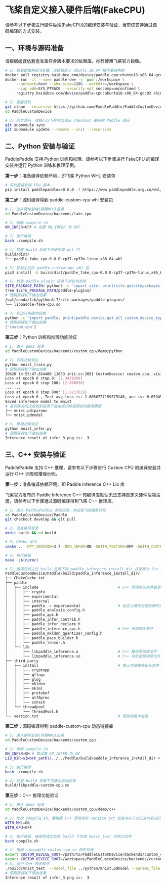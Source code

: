 # 飞桨自定义接入硬件后端(FakeCPU)

请参考以下步骤进行硬件后端(FakeCPU)的编译安装与验证，当前仅支持通过源码编译的方式安装。

## 一、环境与源码准备

请根据[编译依赖表](https://www.paddlepaddle.org.cn/documentation/docs/zh/develop/install/Tables.html)准备符合版本要求的依赖库，推荐使用飞桨官方镜像。

```bash
# 1) 拉取镜像并启动容器，该镜像基于 Ubuntu 18.04 操作系统构建
docker pull registry.baidubce.com/device/paddle-cpu:ubuntu18-x86_64-gcc82
docker run -it --name paddle-dev -v `pwd`:/workspace \
     --network=host --shm-size=128G --workdir=/workspace \
     --cap-add=SYS_PTRACE --security-opt seccomp=unconfined \
     registry.baidubce.com/device/paddle-cpu:ubuntu18-x86_64-gcc82 /bin/bash

# 2) 克隆代码
git clone --recursive https://github.com/PaddlePaddle/PaddleCustomDevice
cd PaddleCustomDevice

# 3) 同步源码，请执行以下命令以保证 checkout 最新的 Paddle 源码
git submodule sync
git submodule update --remote --init --recursive
```

## 二、Python 安装与验证

PaddlePaddle 支持 Python 训练和推理，请参考以下步骤进行 FakeCPU 的编译安装并运行 Python 训练和推理示例。

**第一步**：准备编译依赖环境，即飞桨 Python WHL 安装包

```bash
# 可以直接安装 CPU 版本
pip install paddlepaddle==0.0.0 -f https://www.paddlepaddle.org.cn/whl/linux/cpu-mkl/develop.html
```

**第二步**：源码编译得到 paddle-custom-cpu whl 安装包

```bash
# 1) 进入硬件后端(昇腾NPU)目录
cd PaddleCustomDevice/backends/fake_cpu

# 2) 修改 compile.sh
ON_INFER=OFF # 设置 ON_INFER 为 OFF

# 3) 执行编译
bash ./compile.sh

# 4) 检查 build 目录下正确生成 whl 包
build/dist/
└── paddle_fake_cpu-0.0.0-cp37-cp37m-linux_x86_64.whl

# 5) 安装生成的 paddle-custom-npu whl 包
pip3 install -U build/dist/paddle_fake_cpu-0.0.0-cp37-cp37m-linux_x86_64.whl

# 6) 检查 paddle-plugin 目录下存在动态库
SITE_PACKAGE_PATH=`python3 -c 'import site; print(site.getsitepackages()[0])'`
tree $SITE_PACKAGE_PATH/paddle-plugins/
# 预期获得如下输出结果
/opt/conda/lib/python3.7/site-packages/paddle-plugins/
└── libpaddle-fake-cpu.so

# 7) 列出可用硬件后端
python -c "import paddle; print(paddle.device.get_all_custom_device_type())"
# 预期获得如下输出结果
['custom_cpu']
```

**第三步**：Python 训练和推理功能验证

```bash
# 1) 进入 demo 目录
cd PaddleCustomDevice/backends/custom_cpu/demo/python

# 2) 训练功能验证
python mnist_train.py
# 预期获得如下输出结果
I0620 14:55:47.834406 11853 init.cc:265] CustomDevice: custom_cpu, visible devices count: 1
Loss at epoch 0 step 0: [2.3429298]
Loss at epoch 0 step 100: [2.058938]
... ...
Loss at epoch 0 step 900: [1.8213819]
Loss at epoch 0 , Test avg_loss is: 1.8066727159879146, acc is: 0.6594551282051282
Saved inference model to mnist
# 且训练完成之后当前目录下会生成训练后保存的推理模型
├── mnist.pdiparams
└── mnist.pdmodel

# 3) 推理功能验证
python mnist_infer.py
# 预期获得如下输出结果
Inference result of infer_3.png is:  3
```

## 三、C++ 安装与验证

PaddlePaddle 支持 C++ 推理，请参考以下步骤进行 Custom CPU 的编译安装并运行 C++ 训练和推理示例。

**第一步**：准备编译依赖环境，即 Paddle Inference C++ Lib 库

飞桨官方发布的 Paddle Inference C++ 预编译库默认无法支持自定义硬件后端注册，请参考以下步骤通过源码编译得到飞桨 C++ 推理库。

```bash
# 1) 进入 PaddlePaddle 源码目录，并拉取飞桨最新代码
cd PaddleCustomDevice/Paddle
git checkout develop && git pull

# 2) 准备编译目录
mkdir build && cd build

# 3) CMake 命令
cmake .. -DPY_VERSION=3.7 -DON_INFER=ON -DWITH_TESTING=OFF -DWITH_CUSTOM_DEVICE=ON

# 4) 执行编译
make -j$(nproc)

# 5) 编译完成之后 build 目录下的 paddle_inference_install_dir 目录即为 C++ 推理库，目录结构如下
PaddleCustomDevice/Paddle/build/paddle_inference_install_dir/
├── CMakeCache.txt
├── paddle
│   ├── include                                    # C++ 预测库头文件目录
│   │   ├── crypto
│   │   ├── experimental
│   │   ├── internal
│   │   ├── paddle -> experimental                 # 自定义硬件后端依赖的头文件目录
│   │   ├── paddle_analysis_config.h
│   │   ├── paddle_api.h
│   │   ├── paddle_infer_contrib.h
│   │   ├── paddle_infer_declare.h
│   │   ├── paddle_inference_api.h                 # C++ 预测库头文件
│   │   ├── paddle_mkldnn_quantizer_config.h
│   │   ├── paddle_pass_builder.h
│   │   └── paddle_tensor.h
│   └── lib
│       ├── libpaddle_inference.a                  # C++ 静态预测库文件
│       └── libpaddle_inference.so                 # C++ 动态态预测库文件
├── third_party
│   ├── install                                    # 第三方链接库和头文件
│   │   ├── cryptopp
│   │   ├── gflags
│   │   ├── glog
│   │   ├── mkldnn
│   │   ├── mklml
│   │   ├── protobuf
│   │   ├── utf8proc
│   │   └── xxhash
│   └── threadpool
│       └── ThreadPool.h
└── version.txt                                    # 预测库版本信息
```

**第二步**：源码编译得到 paddle-custom-cpu 动态链接库

```bash
# 1) 进入硬件后端(昇腾NPU)目录
cd PaddleCustomDevice/backends/custom_cpu

# 2) 修改 compile.sh
ON_INFER=ON # 需设置 ON_INFER 为 ON
LIB_DIR=${work_path}/../../Paddle/build/paddle_inference_install_dir # 设置为上一步生成的推理库路径

# 3) 执行编译
bash ./compile.sh

# 4) 检查 build 目录下正确生成动态库
build/libpaddle-custom-cpu.so
```

**第三步**：C++ 推理功能验证

```bash
# 1) 进入 demo 目录
cd PaddleCustomDevice/backends/custom_cpu/demo/c++

# 2) 修改 compile.sh，需根据 C++ 预测库的 version.txt 信息对以下的几处内容进行修改
WITH_MKL=ON
WITH_GPU=OFF

# 3) 执行编译，编译完成之后在 build 下生成 mnist_test 可执行文件
bash compile.sh

# 4) 指向 libpaddle-custom-cpu.so 所在目录
export CUSTOM_DEVICE_ROOT=/path/to/PaddleCustomDevice/backends/custom_cpu/build
export CUSTOM_DEVICE_ROOT=/workspace/PaddleCustomDevice/backends/custom_cpu/build
# 5) 运行 C++ 预测程序
./build/mnist_test  --model_file ../python/mnist.pdmodel --params_file ../python/mnist.pdiparams
# 预期获得如下输出结果
Inference result of infer_3.png is:  3
```
